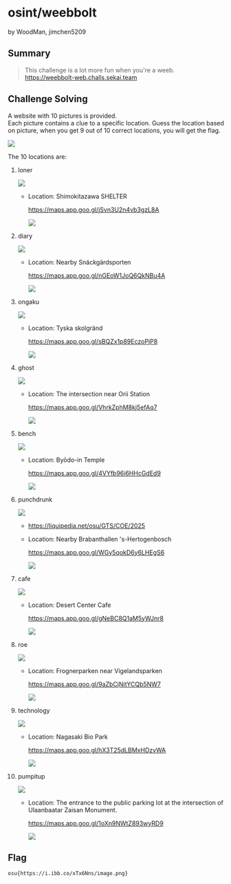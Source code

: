 # osint/weebbolt

by WoodMan, jimchen5209

## Summary

> This challenge is a lot more fun when you're a weeb.  
> https://weebbolt-web.challs.sekai.team

## Challenge Solving

A website with 10 pictures is provided.  
Each picture contains a clue to a specific location. Guess the location based on picture, when you get 9 out of 10 correct locations, you will get the flag.

![](images/WLqocnJu27PBRc8JapjWv1DykOKBzqm_WlxIE5YErWA=.png)

The 10 locations are:
1. loner

   ![](images/mzekaWZgCfGUMwVNrrDQLv-t436enhcPr4avIDlx7uA=.png)
   * Location: Shimokitazawa SHELTER

     https://maps.app.goo.gl/jSvn3U2n4vb3gzL8A

     ![](images/I-cnjaETFvE6F18iD73d5tpwNF8zct9a-1XVItBHUfo=.png)
2. diary

   ![](images/t6HY-JIMMc-XYXIdpRuVxUuuN7-fkwGRd8_xx5_5r34=.png)
   * Location: Nearby Snäckgärdsporten 

     https://maps.app.goo.gl/nGEoW1JoQ6QkNBu4A

     ![](images/uE-uphdUhNukwEhkMdhfubYT0oY3ZFch6refU7pQoq0=.png)
3. ongaku

   ![](images/WCCaRYBfS9vGJS7krzwlYlmsJHGY49ldhGFOZbo1fxM=.png)
   * Location: Tyska skolgränd

     https://maps.app.goo.gl/sBQZx1p89EczoPjP8

     ![](images/Qi7jpqj5mJWwAf0ObZt54x8v58Xwwx00t8FWMQ8ZeeI=.png)
4. ghost

   ![](images/eymZ0tVPVpTFByS45kxJOcjA7d2IISwhwOEQPz-S0Q4=.png)
   * Location: The intersection near Orii Station

     https://maps.app.goo.gl/VhrkZphM8kj5efAq7

     ![](images/Axv8od07HPcTn96TAUNJyT-v8KdXjbc93qECUGtGaAA=.png)
5. bench

   ![](images/y63P30R85in718cABU_1F_Dz4dChiJDmyr2qCo6yPso=.png)
   * Location: Byōdo-in Temple

     https://maps.app.goo.gl/4VYfb96i6HHcGdEd9

     ![](images/ojTHqS6dgGRzj53Yi5XhTO1bqla7QuxjlGseUVAowRk=.png)
6. punchdrunk

   ![](images/InXFNl-6M7sgnPSVGAb_HC2CmYtM1YCZ0UHqTF-AevU=.png)
   * https://liquipedia.net/osu/GTS/COE/2025
   * Location: Nearby Brabanthallen 's-Hertogenbosch

     https://maps.app.goo.gl/WGy5qokD6y6LHEgS6

     ![](images/-Lkrdy-2PFrc2XdivZDSJwslL34o4lQpp1Cx1rS-_us=.png)
7. cafe

   ![](images/6zWxB6-5jxlgb6dpdG39idf5_tV6ONOsBzjuNcv7b-Q=.png)
   * Location: Desert Center Cafe

     https://maps.app.goo.gl/gNeBC8Q1aM5yWJnr8

     ![](images/PwlDhEQlW6H1Rx-XyO2Ucgpli2WVP0dk2rmzjeDSjo8=.png)
8. roe

   ![](images/ssheaPHadTpmrwqhCqZhRu0ApnjuEFCvF7fjEl-0lzM=.png)
   * Location: Frognerparken near Vigelandsparken

     https://maps.app.goo.gl/9aZbCjNitYCQb5NW7

     ![](images/agqrGtUOQU9KnuHQn9H_e76Fp9I-aLku2BPnX-8h-x8=.png)
9. technology

   ![](images/oKrMEMkY3jXPxIbOFX8Uya_yCoOiS65LAPcCsAVugJI=.png)
   * Location: Nagasaki Bio Park

     https://maps.app.goo.gl/hX3T25dLBMxHDzvWA

     ![](images/9QY3CvMK65k8us0IIfbHrGiU_AbaiBRlZG__7KS3StQ=.png)
10. pumpitup

    ![](images/wsf08kHrlw91nyQ-XV40VeofqwVX85a-Y-AMxWog8u4=.png)
    * Location: The entrance to the public parking lot at the intersection of Ulaanbaatar Zaisan Monument.

      https://maps.app.goo.gl/1oXn9NWtZ893wyRD9

      ![](images/eWspcd3NdL2gJXyJZ1ad935A4xzet4QFou1oZOGE5aE=.png)



## Flag

`osu{https://i.ibb.co/xTx6Nns/image.png}`

